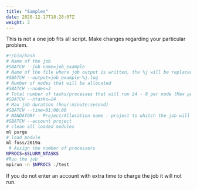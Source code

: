 ```yaml
---
title: "Samples"
date: 2020-12-17T18:28:07Z
weight: 3
---
```



This is not a one job fits all script. Make changes regarding your particular problem.

```bash
#!/bin/bash
# Name of the job
#SBATCH --job-name=job_example
# Name of the file where job output is written, the %j will be replaced by the job id number.
#SBATCH --output=job_example-%j.log
# Number of nodes that will be allocated
#SBATCH --nodes=3
# Total number of tasks/processes that will run 24 - 8 per node (Max per node:16 - number of cores)
#SBATCH --ntasks=24
# Max job duration (hour:minute:second)
#SBATCH --time=01:00:00
# MANDATORY - Project/Allocation name - project to whitch the job will be billed
#SBATCH --account project
# clean all loaded modules
ml purge
# load module
ml foss/2019a
 # Assign the number of processors
NPROCS=$SLURM_NTASKS
#Run the job
mpirun -n $NPROCS ./test
```

If you do not enter an account with extra time to charge the job it will not run.